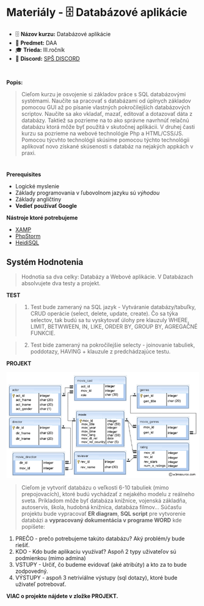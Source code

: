 # Materiály - 🗄️ Databázové aplikácie 

* 🗄️ **Názov kurzu:** Databázové aplikácie
* 📘 **Predmet:** DAA
* 🎓 **Trieda:** III.ročník
* 💬 **Discord:**  [SPŠ DISCORD](https://discord.gg/aBdKe6Pe)

</br>  

**Popis:** 
> Cieľom kurzu je osvojenie si základov práce s SQL databázovými systémami. Naučíte sa pracovať s databázami od úplnych základov pomocou GUI až po písanie vlastných pokročilejších databázových scriptov. Naučíte sa ako vkladať, mazať, editovať a dotazovať dáta z databázy. Taktiež sa pozrieme na to ako správne navrhnúť relačnú databázu ktorá môže byť použitá v skutočnej aplikácii. V druhej časti kurzu sa pozrieme na webové technológie Php a HTML/CSS/JS. Pomocou týcvhto technológii skúsime pomocou týchto technológii aplikovať novo získané skúsenosti s databáz na nejakých appkách v praxi.

#
**Prerequisites**
* Logické myslenie
* Základy programovania v ľubovolnom jazyku sú *výhodou*
* Základy angličtiny
* **Vedieť používať Google**    

**Nástroje ktoré potrebujeme**
* [XAMP](https://www.apachefriends.org/download.html) 
* [PhpStorm](https://www.jetbrains.com/phpstorm/download/#section=windows)
* [HeidiSQL](https://www.heidisql.com/download.php)

## **Systém Hodnotenia**

> Hodnotia sa dva celky: Databázy a Webové aplikácie.
> V Databázach absolvujete dva testy a projekt.

**TEST**
> 1. Test bude zameraný na SQL jazyk - Vytváranie databázy/tabuľky, CRUD operácie (select, delete, update, create).
> Čo sa týka selectov, tak budú sa tu vyskytovať úlohy pre klauzuly WHERE, LIMIT, BETWWEEN, IN, LIKE, ORDER BY, GROUP BY, AGREGAČNÉ FUNKCIE.

> 2. Test bide zameraný na pokročilejšie selecty - joinovanie tabuliek, poddotazy, HAVING + klauzule z predchádzajúce testu.

**PROJEKT**

![Databáza filmov](./IMAGES_FOR_README/EXAMPLE_MOVIE_DATABASE.png)

> Cieľom je vytvoriť databázu o veľkosti 6-10 tabuliek (mimo prepojovacích), ktoré budú vychádzať z nejakého modelu z reálneho sveta. 
> Príkladom môže byť databáza knižnice, vojenská základňa, autoservis, škola, hudobná knižnica, databáza filmov...
> Súčasťu projektu bude vypracovať **ER diagram**, **SQL script** pre vytvorenie databázi a **vypracovaný dokumentácia v programe WORD** kde popíšete:

1. PREČO - prečo potrebujeme takúto databázu? Aký problém/y bude riešiť.
2. KDO - Kdo bude aplikaciu vyuźívať? Aspoň 2 typy uživateľov sú podmienkou (mimo admina)
3. VSTUPY - Určiť, čo budeme evidovať (aké atribúty) a kto za to bude zodpovedný.
4. VÝSTUPY - aspoň 3 netriviálne výstupy (sql dotazy), ktoré bude uživateľ potrebovať.

**VIAC o projekte nájdete v zložke PROJEKT.**
